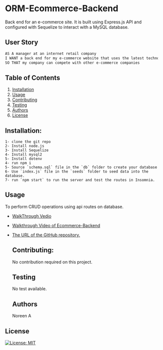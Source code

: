 # ORM-Ecommerce-Backend

Back end for an e-commerce site. It is built using Express.js API and configured with Sequelize to interact with a MySQL database.

## User Story

```md
AS A manager at an internet retail company
I WANT a back end for my e-commerce website that uses the latest technologies
SO THAT my company can compete with other e-commerce companies
```

## Table of Contents

  1. [Installation](#installation)
  1. [Usage](#usgae)
  3. [Contributing](#contributing)
  4. [Testing](#testing)
  4. [Authors](#authors%20and%20acknowledgment)
  5. [License](#license)


  ## Installation:
  ```
  1- clone the git repo  
  2- Install node.js
  3- Install Sequelize
  4- Install mysql2
  5- Install dotenv
  4- run npm i
  5- Source `schema.sql` file in the `db` folder to create your database
  6- Use `index.js` file in the `seeds` folder to seed data into the database.
  7- run `npm start` to run the server and test the routes in Insomnia.
  ``` 


  ## Usage
  To perform CRUD operations using api routes on database.
  

- [WalkThrough Vedio](https://drive.google.com/file/d/1P81h1FDK4WfH0zpfxAaer64FEs_dQs0c/view?usp=sharing)

- <a href="Video URL"> Walkthrough Video of Ecommerce-Backend</a>

- [The URL of the GitHub repository.](https://github.com/noori36/ORM-Ecommerce-Backend)
 

  ## Contributing:
  No contribution required on this project.
  
  ## Testing
    No test available.
  
  ## Authors

  Noreen A
  

## License

[![License: MIT](https://img.shields.io/badge/License-MIT-yellow.svg)](https://opensource.org/licenses/MIT)
